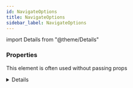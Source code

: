 ```yaml
---
id: NavigateOptions
title: NavigateOptions
sidebar_label: NavigateOptions
---
```


import Details from "@theme/Details"




### Properties

This element is often used without passing props

<Details summary={<summary><b>Additional properties for advanced use cases</b></summary>}><div>

| Properties | Type | Description |
| --------- | ---- | ----------- |
| preventScrollReset | boolean |  |
| relative | RelativeRoutingType |  |
| replace | boolean |  |
| state | any |  |


</div></Details>